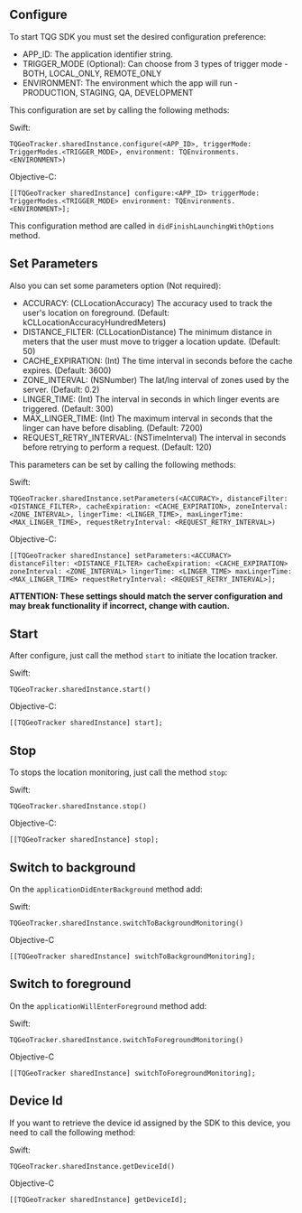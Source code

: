 ## Configure

To start TQG SDK you must set the desired configuration preference:

 - APP_ID: The application identifier string. 
 - TRIGGER_MODE (Optional): Can choose from 3 types of trigger mode - BOTH, LOCAL_ONLY, REMOTE_ONLY
 - ENVIRONMENT: The environment which the app will run -  PRODUCTION, STAGING, QA, DEVELOPMENT 

This configuration are set by calling the following methods:

Swift:
```
TQGeoTracker.sharedInstance.configure(<APP_ID>, triggerMode: TriggerModes.<TRIGGER_MODE>, environment: TQEnvironments.<ENVIRONMENT>)
```

Objective-C:
```
[[TQGeoTracker sharedInstance] configure:<APP_ID> triggerMode: TriggerModes.<TRIGGER_MODE> environment: TQEnvironments.<ENVIRONMENT>];
```

This configuration method are called in `didFinishLaunchingWithOptions` method.

## Set Parameters

Also you can set some parameters option (Not required):

  - ACCURACY: (CLLocationAccuracy) The accuracy used to track the user's location on foreground. (Default: kCLLocationAccuracyHundredMeters)
  - DISTANCE_FILTER: (CLLocationDistance) The minimum distance in meters that the user must move to trigger a location update. (Default: 50)
  - CACHE_EXPIRATION: (Int) The time interval in seconds before the cache expires. (Default: 3600)
  - ZONE_INTERVAL: (NSNumber) The lat/lng interval of zones used by the server. (Default: 0.2)
  - LINGER_TIME: (Int) The interval in seconds in which linger events are triggered. (Default: 300)
  - MAX_LINGER_TIME: (Int) The maximum interval in seconds that the linger can have before disabling. (Default: 7200)
  - REQUEST_RETRY_INTERVAL: (NSTimeInterval) The interval in seconds before retrying to perform a request. (Default: 120)

This parameters can be set by calling the following methods:

Swift:
```
TQGeoTracker.sharedInstance.setParameters(<ACCURACY>, distanceFilter: <DISTANCE_FILTER>, cacheExpiration: <CACHE_EXPIRATION>, zoneInterval: <ZONE_INTERVAL>, lingerTime: <LINGER_TIME>, maxLingerTime: <MAX_LINGER_TIME>, requestRetryInterval: <REQUEST_RETRY_INTERVAL>)
```

Objective-C:
```
[[TQGeoTracker sharedInstance] setParameters:<ACCURACY> distanceFilter: <DISTANCE_FILTER> cacheExpiration: <CACHE_EXPIRATION> zoneInterval: <ZONE_INTERVAL> lingerTime: <LINGER_TIME> maxLingerTime: <MAX_LINGER_TIME> requestRetryInterval: <REQUEST_RETRY_INTERVAL>];
```

**ATTENTION: These settings should match the server configuration and may break functionality if incorrect, change with caution.**

## Start
After configure, just call the method `start` to initiate the location tracker.

Swift:
```
TQGeoTracker.sharedInstance.start()
```

Objective-C:
```
[[TQGeoTracker sharedInstance] start];
```

## Stop

To stops the location monitoring, just call the method `stop`:

Swift:
```
TQGeoTracker.sharedInstance.stop()
```

Objective-C:
```
[[TQGeoTracker sharedInstance] stop];
```

## Switch to background

On the `applicationDidEnterBackground` method add:

Swift:
```
TQGeoTracker.sharedInstance.switchToBackgroundMonitoring()
```

Objective-C
```
[[TQGeoTracker sharedInstance] switchToBackgroundMonitoring];
```


## Switch to foreground

On the `applicationWillEnterForeground` method add:

Swift:
```
TQGeoTracker.sharedInstance.switchToForegroundMonitoring()
```

Objective-C
```
[[TQGeoTracker sharedInstance] switchToForegroundMonitoring];
```

## Device Id

If you want to retrieve the device id assigned by the SDK to this device, you need to call the following method:

Swift:
```
TQGeoTracker.sharedInstance.getDeviceId()
```

Objective-C
```
[[TQGeoTracker sharedInstance] getDeviceId];
```


